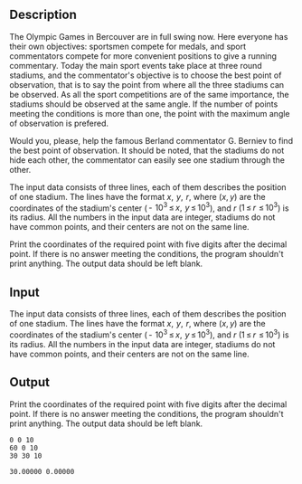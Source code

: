 ## Description

<div><p>The Olympic Games in Bercouver are in full swing now. Here everyone has their own objectives: sportsmen compete for medals, and sport commentators compete for more convenient positions to give a running commentary. Today the main sport events take place at three round stadiums, and the commentator's objective is to choose the best point of observation, that is to say the point from where all the three stadiums can be observed. As all the sport competitions are of the same importance, the stadiums should be observed at the same angle. If the number of points meeting the conditions is more than one, the point with the maximum angle of observation is prefered. </p><p>Would you, please, help the famous Berland commentator G. Berniev to find the best point of observation. It should be noted, that the stadiums do not hide each other, the commentator can easily see one stadium through the other.</p></div><div class="input-specification"><p>The input data consists of three lines, each of them describes the position of one stadium. The lines have the format <span class="tex-span"><i>x</i>,  <i>y</i>,  <i>r</i></span>, where (<span class="tex-span"><i>x</i>, <i>y</i></span>) are the coordinates of the stadium's center (<span class="tex-span"> -  10<sup class="upper-index">3</sup> ≤ <i>x</i>,  <i>y</i> ≤ 10<sup class="upper-index">3</sup></span>), and <span class="tex-span"><i>r</i></span> (<span class="tex-span">1 ≤ <i>r</i>  ≤ 10<sup class="upper-index">3</sup></span>) is its radius. All the numbers in the input data are integer, stadiums do not have common points, and their centers are not on the same line. </p></div><div class="output-specification"><p>Print the coordinates of the required point with five digits after the decimal point. If there is no answer meeting the conditions, the program shouldn't print anything. The output data should be left blank.</p></div>

## Input

<p>The input data consists of three lines, each of them describes the position of one stadium. The lines have the format <span class="tex-span"><i>x</i>,  <i>y</i>,  <i>r</i></span>, where (<span class="tex-span"><i>x</i>, <i>y</i></span>) are the coordinates of the stadium's center (<span class="tex-span"> -  10<sup class="upper-index">3</sup> ≤ <i>x</i>,  <i>y</i> ≤ 10<sup class="upper-index">3</sup></span>), and <span class="tex-span"><i>r</i></span> (<span class="tex-span">1 ≤ <i>r</i>  ≤ 10<sup class="upper-index">3</sup></span>) is its radius. All the numbers in the input data are integer, stadiums do not have common points, and their centers are not on the same line. </p>

## Output

<p>Print the coordinates of the required point with five digits after the decimal point. If there is no answer meeting the conditions, the program shouldn't print anything. The output data should be left blank.</p>





```input1
0 0 10
60 0 10
30 30 10

```




```output1
30.00000 0.00000

```


